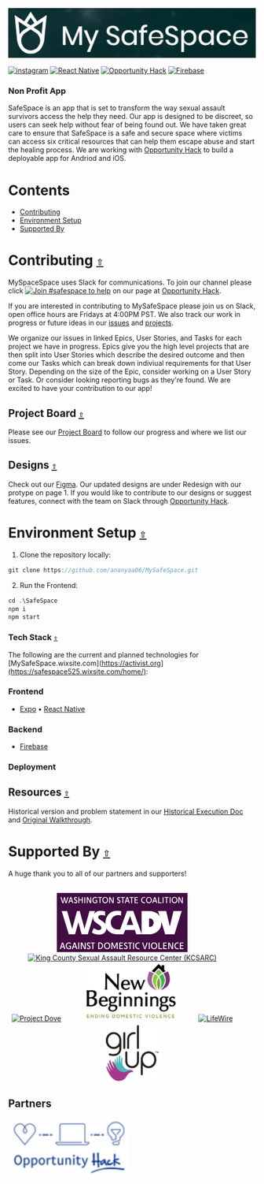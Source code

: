 <div align="center">
   <a href="https://safespace525.wixsite.com/home/"><img src="./SafeSpace/assets/Logos/MySafeSpaceLogo.PNG" width=1024 alt="MySafeSpaceLogo"></a>
</div>

[![instagram](https://img.shields.io/badge/Instagram-8134AF.svg?logo=instagram&logoColor=ffffff)](https://www.instagram.com/_safespace.app/)
[![React Native](https://img.shields.io/badge/React_Native-0183DC.svg?logo=React_Native&logoColor=ffffff)](https://reactnative.dev/)
[![Opportunity Hack](https://img.shields.io/badge/Opportunity_Hack-ff69b4.svg?logo=Opportunity_Hackl&logoColor=ffffff)](https://www.ohack.org/)
[![Firebase](https://img.shields.io/badge/Firebase-092E20.svg?logo=Firebasel&logoColor=ffffff)](https://firebase.google.com/)

### Non Profit App 
SafeSpace is an app that is set to transform the way sexual assault survivors access the help they need. Our app is designed to be discreet, so users can seek help without fear of being found out. We have taken great care to ensure that SafeSpace is a safe and secure space where victims can access six critical resources that can help them escape abuse and start the healing process. We are working with [Opportunity Hack](https://ohack.dev/nonprofit/n6EYJTxdbCQEPw8TpKVI) to build a deployable app for Andriod and iOS. 


# **Contents**
- [Contributing](#contributing)
- [Environment Setup](#environment-setup)
- [Supported By](#supported-by)

# Contributing [`⇧`](#contents)
MySpaceSpace uses Slack for communications. To join our channel please click [![Join #safespace to help](https://img.shields.io/badge/Join_safespace_to_help-0183DC.svg)](https://ohack.dev/nonprofit/n6EYJTxdbCQEPw8TpKVI) on our page at [Opportunity Hack](https://ohack.dev/nonprofit/n6EYJTxdbCQEPw8TpKVI). 

If you are interested in contributing to MySafeSpace please join us on Slack, open office hours are Fridays at 4:00PM PST. We also track our work in progress or future ideas in our [issues](https://github.com/ananyaa06/MySafeSpace/issues) and [projects](https://github.com/ananyaa06/MySafeSpace/projects?query=is%3Aopen).

We organize our issues in linked Epics, User Stories, and Tasks for each project we have in progress. Epics give you the high level projects that are then split into User Stories which describe the desired outcome and then come our Tasks which can break down indiviual requirements for that User Story. Depending on the size of the Epic, consider working on a User Story or Task. Or consider looking reporting bugs as they're found. We are excited to have your contribution to our app!

## Project Board [`⇧`](#contents)
Please see our [Project Board](https://github.com/ananyaa06/MySafeSpace/projects?query=is%3Aopen) to follow our progress and where we list our issues.

## Designs [`⇧`](#contents)
Check out our [Figma](https://www.figma.com/file/g7LbWvtxOGa0igyAzfeCPW/SafeSpace-Board?type=design&node-id=712-672&mode=design&t=Kmf3S8lvOMGlTM3h-0). Our updated designs are under Redesign with our protype on page 1. If you would like to contribute to our designs or suggest features, connect with the team on Slack through [Opportunity Hack](https://ohack.dev/nonprofit/n6EYJTxdbCQEPw8TpKVI).

# Environment Setup [`⇧`](#contents)
1. Clone the repository locally:
```javascript
git clone https://github.com/ananyaa06/MySafeSpace.git
```

2. Run the Frontend:
```javascript
cd .\SafeSpace
npm i
npm start
```

### Tech Stack [`⇧`](#contents)
The following are the current and planned technologies for [MySafeSpace.wixsite.com](https://activist.org](https://safespace525.wixsite.com/home/):

### Frontend

- [Expo](https://expo.dev/) • [React Native](https://reactnative.dev/) 

### Backend

- [Firebase](https://firebase.google.com/) 

### Deployment

## Resources [`⇧`](#contents)
Historical version and problem statement in our [Historical Execution Doc](https://docs.google.com/document/d/1WUGQIcs_hJcYQk9d1niLGhZAcGl9Pd78AbTQEOID41c/edit#heading=h.6a28s1yv2ybk) and [Original Walkthrough](https://www.youtube.com/watch?v=RPFZjCt10eM).

# Supported By [`⇧`](#contents)
A huge thank you to all of our partners and supporters!
<div align="center">
   <br>
   <a href="https:wscadv.org/"><img height="120" src="./SafeSpace/assets/Logos/WSCADVLogo.PNG" alt="Washington State Coalition Against Domestic Violence(WSCADV)"></a>
   &nbsp;&nbsp;&nbsp;&nbsp;&nbsp;&nbsp;&nbsp;&nbsp;&nbsp;
   <a href="https://www.kcsarc.org/en/"><img height="120" src="https://www.kcsarc.org/wp-content/themes/kcsarc/img/primary-logo.svg" alt="King County Sexual Assault Resource Center (KCSARC)"></a>
   &nbsp;&nbsp;&nbsp;&nbsp;&nbsp;&nbsp;&nbsp;&nbsp;&nbsp;
   <a href="https://projectdoveor.org/"><img height="120" src="http://projectdoveor.org/wp-content/uploads/2016/06/Project-Dove-LOGO.png" alt="Project Dove"></a>
   &nbsp;&nbsp;&nbsp;&nbsp;&nbsp;&nbsp;&nbsp;&nbsp;&nbsp;
   <a href="https://newbegin.org/"><img height="120" src="./SafeSpace/assets/Logos/newBeginningsLogo.PNG" alt="New Beginnings"></a>
   &nbsp;&nbsp;&nbsp;&nbsp;&nbsp;&nbsp;&nbsp;&nbsp;&nbsp;
   <a href="https://www.lifewire.org/"><img height="120" src="https://www.lifewire.org/wp-content/themes/lifewire/img/logo-lifewire-transp.png" alt="LifeWire"></a>
   &nbsp;&nbsp;&nbsp;&nbsp;&nbsp;&nbsp;&nbsp;&nbsp;&nbsp;
   <a href="https://girlup.org/"><img height="120" src="./SafeSpace/assets/Logos/GirlUp.PNG" alt="GirlUp"></a>
   <br>
</div>

## Partners
<div align="center>
   <br>
   <a href="https:ohack.dev"><img height="120" src="./SafeSpace/assets/Logos/oHackLogo.PNG" alt="Opportunity Hack"></a>
   <br>
</div>



